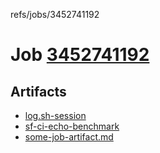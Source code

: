 refs/jobs/3452741192

# Job [3452741192](https://github.com/rokmoln/support-firecloud/runs/3452741192?check_suite_focus=true)

## Artifacts

* [log.sh-session](log.sh-session)
* [sf-ci-echo-benchmark](sf-ci-echo-benchmark)
* [some-job-artifact.md](some-job-artifact.md)

